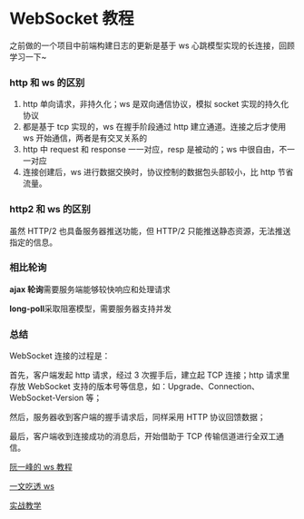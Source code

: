 # WebSocket 教程

之前做的一个项目中前端构建日志的更新是基于 ws 心跳模型实现的长连接，回顾学习一下~

### http 和 ws 的区别

1. http 单向请求，非持久化；ws 是双向通信协议，模拟 socket 实现的持久化协议
2. 都是基于 tcp 实现的，ws 在握手阶段通过 http 建立通道。连接之后才使用 ws 开始通信，两者是有交叉关系的
3. http 中 request 和 response 一一对应，resp 是被动的；ws 中很自由，不一一对应
4. 连接创建后，ws 进行数据交换时，协议控制的数据包头部较小，比 http 节省流量。

### http2 和 ws 的区别

虽然 HTTP/2 也具备服务器推送功能，但 HTTP/2 只能推送静态资源，无法推送指定的信息。

### 相比轮询

**ajax 轮询**需要服务端能够较快响应和处理请求

**long-poll**采取阻塞模型，需要服务器支持并发

### **总结**

WebSocket 连接的过程是：

首先，客户端发起 http 请求，经过 3 次握手后，建立起 TCP 连接；http 请求里存放 WebSocket 支持的版本号等信息，如：Upgrade、Connection、WebSocket-Version 等；

然后，服务器收到客户端的握手请求后，同样采用 HTTP 协议回馈数据；

最后，客户端收到连接成功的消息后，开始借助于 TCP 传输信道进行全双工通信。

[阮一峰的 ws 教程](https://www.ruanyifeng.com/blog/2017/05/websocket.html)

[一文吃透 ws](https://juejin.cn/post/7020964728386093093)

[实战教学](https://juejin.cn/post/6844903544978407431)

